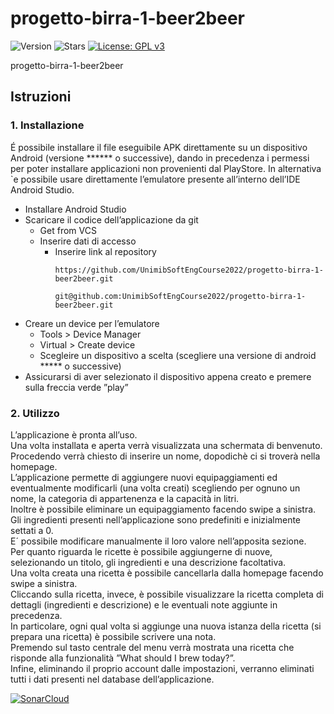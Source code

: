 # progetto-birra-1-beer2beer
![Version](https://img.shields.io/badge/version-1.0.0-success)
![Stars](https://img.shields.io/github/stars/UnimibSoftEngCourse2022/progetto-birra-1-beer2beer)
[![License: GPL v3](https://img.shields.io/badge/License-GPLv3-blue.svg)](https://www.gnu.org/licenses/gpl-3.0) 

progetto-birra-1-beer2beer

## Istruzioni
### 1. Installazione

É possibile installare il file eseguibile APK direttamente su un dispositivo Android 
(versione ****** o successive), dando in precedenza i permessi per poter installare
applicazioni non provenienti dal PlayStore.
In alternativa `e possibile usare direttamente l’emulatore presente all’interno dell’IDE
Android Studio.
- Installare Android Studio
- Scaricare il codice dell’applicazione da git
  - Get from VCS
  - Inserire dati di accesso
      - Inserire link al repository 
          ```
          https://github.com/UnimibSoftEngCourse2022/progetto-birra-1-beer2beer.git
          ```
          ```
          git@github.com:UnimibSoftEngCourse2022/progetto-birra-1-beer2beer.git
          ```
- Creare un device per l’emulatore
  - Tools > Device Manager
  - Virtual > Create device
  - Scegleire un dispositivo a scelta (scegliere una versione di android ***** o
successive)
- Assicurarsi di aver selezionato il dispositivo appena creato e premere sulla freccia
verde ”play”

### 2. Utilizzo

L’applicazione è pronta all’uso. \
Una volta installata e aperta verrà visualizzata una schermata di benvenuto. \
Procedendo verrà chiesto di inserire un nome, dopodichè ci si troverà nella homepage. \
L’applicazione permette di aggiungere nuovi equipaggiamenti ed eventualmente modificarli (una volta creati) scegliendo per ognuno un nome, la categoria di appartenenza e la capacità in litri. \
Inoltre è possibile eliminare un equipaggiamento facendo swipe a sinistra. \
Gli ingredienti presenti nell’applicazione sono predefiniti e inizialmente settati a 0. \
E´ possibile modificare manualmente il loro valore nell’apposita sezione. \
Per quanto riguarda le ricette è possibile aggiungerne di nuove, selezionando un titolo, gli ingredienti e una descrizione facoltativa. \
Una volta creata una ricetta è possibile cancellarla dalla homepage facendo swipe a sinistra. \
Cliccando sulla ricetta, invece, è possibile visualizzare la ricetta completa di dettagli (ingredienti e descrizione) e le eventuali note aggiunte in precedenza. \
In particolare, ogni qual volta si aggiunge una nuova istanza della ricetta (si prepara una ricetta) è possibile scrivere una nota. \
Premendo sul tasto centrale del menu verrà mostrata una ricetta che risponde alla funzionalità ”What should I brew today?”. \
Infine, eliminando il proprio account dalle impostazioni, verranno eliminati tutti i dati presenti nel database dell’applicazione.

[![SonarCloud](https://sonarcloud.io/images/project_badges/sonarcloud-white.svg)](https://sonarcloud.io/summary/new_code?id=UnimibSoftEngCourse2022_progetto-birra-1-beer2beer)
